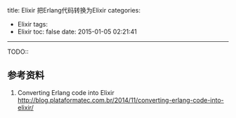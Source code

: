 title: Elixir 把Erlang代码转换为Elixir
categories:
  - Elixir
tags:
  - Elixir
toc: false
date: 2015-01-05 02:21:41
---

TODO::

## 参考资料

1. Converting Erlang code into Elixir
http://blog.plataformatec.com.br/2014/11/converting-erlang-code-into-elixir/